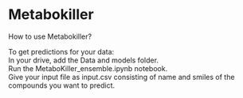 # Metabokiller

How to use Metabokiller?

To get predictions for your data:
<br/>In your drive, add the Data and models folder.
<br/>Run the MetaboKiller_ensemble.ipynb notebook.
<br/>Give your input file as input.csv consisting of name and smiles of the compounds you want to predict.
